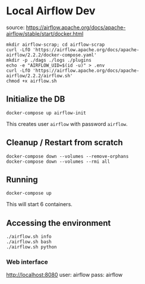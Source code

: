# Local Airflow Dev

source: <https://airflow.apache.org/docs/apache-airflow/stable/start/docker.html>

```shell
mkdir airflow-scrap; cd airflow-scrap
curl -LfO 'https://airflow.apache.org/docs/apache-airflow/2.2.2/docker-compose.yaml'
mkdir -p ./dags ./logs ./plugins
echo -e "AIRFLOW_UID=$(id -u)" > .env
curl -LfO 'https://airflow.apache.org/docs/apache-airflow/2.2.2/airflow.sh'
chmod +x airflow.sh
```

## Initialize the DB

```shell
docker-compose up airflow-init
```

This creates user `airflow` with password `airflow`.

## Cleanup / Restart from scratch

```shell
docker-compose down --volumes --remove-orphans
docker-compose down --volumes --rmi all
```

## Running

```shell
docker-compose up
```

This will start 6 containers.

## Accessing the environment

```shell
./airflow.sh info
./airflow.sh bash
./airflow.sh python
```

### Web interface

<http://localhost:8080>
user: airflow
pass: airflow
